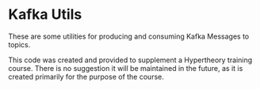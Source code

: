 # Kafka Utils

These are some utilities for producing and consuming Kafka Messages to topics.

This code was created and provided to supplement a Hypertheory training course. There is no suggestion it will be maintained in the future, as it is created primarily for the purpose of the course.
